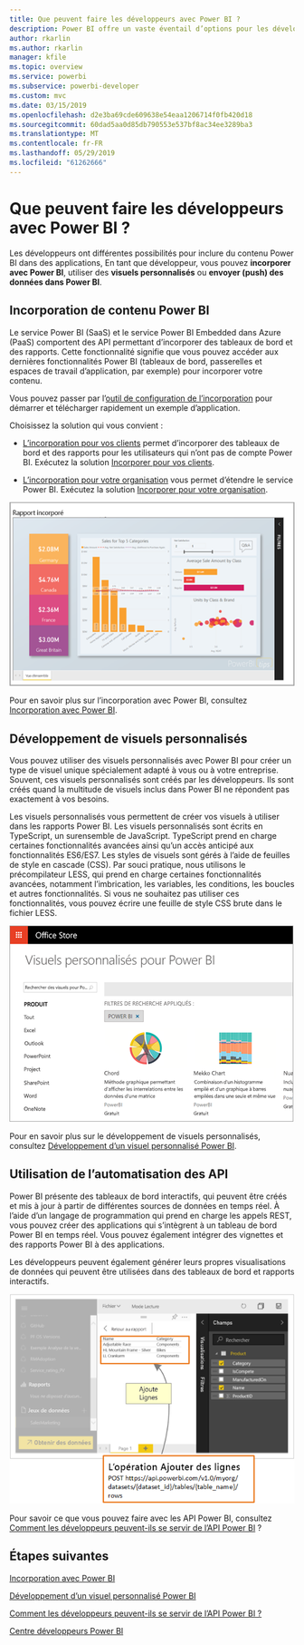 ```yaml
---
title: Que peuvent faire les développeurs avec Power BI ?
description: Power BI offre un vaste éventail d’options pour les développeurs. Cela va de l’incorporation dans des visuels personnalisés aux jeux de données en streaming.
author: rkarlin
ms.author: rkarlin
manager: kfile
ms.topic: overview
ms.service: powerbi
ms.subservice: powerbi-developer
ms.custom: mvc
ms.date: 03/15/2019
ms.openlocfilehash: d2e3ba69cde609638e54eaa1206714f0fb420d18
ms.sourcegitcommit: 60dad5aa0d85db790553e537bf8ac34ee3289ba3
ms.translationtype: MT
ms.contentlocale: fr-FR
ms.lasthandoff: 05/29/2019
ms.locfileid: "61262666"
---
```

# <a name="what-can-developers-do-with-power-bi"></a>Que peuvent faire les développeurs avec Power BI ?

Les développeurs ont différentes possibilités pour inclure du contenu Power BI dans des applications, En tant que développeur, vous pouvez **incorporer avec Power BI**, utiliser des **visuels personnalisés** ou **envoyer (push) des données dans Power BI**.

## <a name="embedding-power-bi-content"></a>Incorporation de contenu Power BI

Le service Power BI (SaaS) et le service Power BI Embedded dans Azure (PaaS) comportent des API permettant d’incorporer des tableaux de bord et des rapports. Cette fonctionnalité signifie que vous pouvez accéder aux dernières fonctionnalités Power BI (tableaux de bord, passerelles et espaces de travail d’application, par exemple) pour incorporer votre contenu.

Vous pouvez passer par l’[outil de configuration de l’incorporation](https://aka.ms/embedsetup) pour démarrer et télécharger rapidement un exemple d’application.

Choisissez la solution qui vous convient :

* [L’incorporation pour vos clients](embedding.md#embedding-for-your-customers) permet d’incorporer des tableaux de bord et des rapports pour les utilisateurs qui n’ont pas de compte Power BI. Exécutez la solution [Incorporer pour vos clients](https://aka.ms/embedsetup/AppOwnsData).

* [L’incorporation pour votre organisation](embedding.md#embedding-for-your-organization) vous permet d’étendre le service Power BI. Exécutez la solution [Incorporer pour votre organisation](https://aka.ms/embedsetup/UserOwnsData).

![Exemple PBIE](media/what-can-you-do/what-can-you-do-02.png)

Pour en savoir plus sur l’incorporation avec Power BI, consultez [Incorporation avec Power BI](embedding.md).

## <a name="developing-custom-visuals"></a>Développement de visuels personnalisés

Vous pouvez utiliser des visuels personnalisés avec Power BI pour créer un type de visuel unique spécialement adapté à vous ou à votre entreprise. Souvent, ces visuels personnalisés sont créés par les développeurs. Ils sont créés quand la multitude de visuels inclus dans Power BI ne répondent pas exactement à vos besoins.

Les visuels personnalisés vous permettent de créer vos visuels à utiliser dans les rapports Power BI. Les visuels personnalisés sont écrits en TypeScript, un surensemble de JavaScript. TypeScript prend en charge certaines fonctionnalités avancées ainsi qu’un accès anticipé aux fonctionnalités ES6/ES7. Les styles de visuels sont gérés à l’aide de feuilles de style en cascade (CSS). Par souci pratique, nous utilisons le précompilateur LESS, qui prend en charge certaines fonctionnalités avancées, notamment l’imbrication, les variables, les conditions, les boucles et autres fonctionnalités. Si vous ne souhaitez pas utiliser ces fonctionnalités, vous pouvez écrire une feuille de style CSS brute dans le fichier LESS.

![Exemple de visuel personnalisé](media/what-can-you-do/powerbi-custom-visual-store.png)

Pour en savoir plus sur le développement de visuels personnalisés, consultez [Développement d’un visuel personnalisé Power BI](custom-visual-develop-tutorial.md).

## <a name="using-api-automation"></a>Utilisation de l’automatisation des API

Power BI présente des tableaux de bord interactifs, qui peuvent être créés et mis à jour à partir de différentes sources de données en temps réel. À l’aide d’un langage de programmation qui prend en charge les appels REST, vous pouvez créer des applications qui s’intègrent à un tableau de bord Power BI en temps réel. Vous pouvez également intégrer des vignettes et des rapports Power BI à des applications.

Les développeurs peuvent également générer leurs propres visualisations de données qui peuvent être utilisées dans des tableaux de bord et rapports interactifs.

![Exemple de données push](media/what-can-you-do/powerbi-push-data.png)

Pour savoir ce que vous pouvez faire avec les API Power BI, consultez [Comment les développeurs peuvent-ils se servir de l’API Power BI](overview-of-power-bi-rest-api.md) ?

## <a name="next-steps"></a>Étapes suivantes

[Incorporation avec Power BI](embedding.md)  

[Développement d’un visuel personnalisé Power BI](https://microsoft.github.io/PowerBI-visuals/docs/step-by-step-lab/developing-a-power-bi-custom-visual/)

[Comment les développeurs peuvent-ils se servir de l’API Power BI ?](overview-of-power-bi-rest-api.md)

[Centre développeurs Power BI](https://powerbi.microsoft.com/developers/)